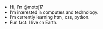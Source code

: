 - Hi, I’m @motoj17
- I’m interested in computers and technology.
- I’m currently learning html, css, python.
- Fun fact: I live on Earth.
